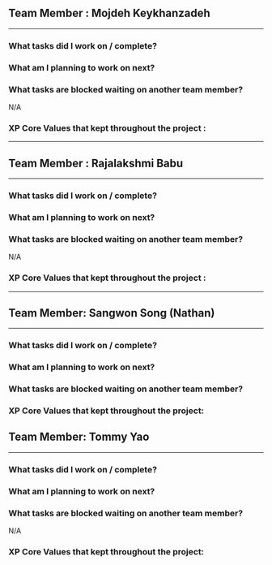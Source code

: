 ## Team Member : Mojdeh Keykhanzadeh
---
### What tasks did I work on / complete?


### What am I planning to work on next?



### What tasks are blocked waiting on another team member?
N/A

### XP Core Values that kept throughout the project :



---

## Team Member : Rajalakshmi Babu
---
### What tasks did I work on / complete?


### What am I planning to work on next?



### What tasks are blocked waiting on another team member?
N/A

### XP Core Values that kept throughout the project :



---

## Team Member: Sangwon Song (Nathan)
---
### What tasks did I work on / complete?



### What am I planning to work on next?



### What tasks are blocked waiting on another team member?


### XP Core Values that kept throughout the project:




## Team Member: Tommy Yao
---
### What tasks did I work on / complete?


### What am I planning to work on next?



### What tasks are blocked waiting on another team member?
N/A

### XP Core Values that kept throughout the project:


